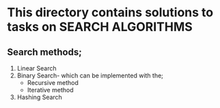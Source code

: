 # This directory contains solutions to tasks on SEARCH ALGORITHMS

## Search methods;
1. Linear Search
2. Binary Search- which can be implemented with the;
	* Recursive method
	* Iterative method
3. Hashing Search 
